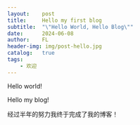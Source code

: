 ```yaml
---
layout:    post
title:     Hello my first blog
subtitle:  "\"Hello World, Hello Blog\""
date:      2024-06-08
author:    FL
header-img: img/post-hello.jpg
catalog:   true
tags:
    - 欢迎
---
```


Hello world!

Hello my blog!

经过半年的努力我终于完成了我的博客！
